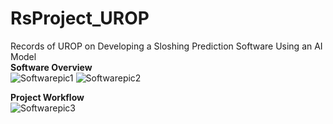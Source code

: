 # RsProject_UROP
Records of UROP on Developing a Sloshing Prediction Software Using an AI Model <br/>
**Software Overview** <br/>
![Softwarepic1](https://github.com/growingpenguin/RsProject_UROP/assets/110277903/f8df56dd-9d0f-4dac-9033-3856318dd85b)
![Softwarepic2](https://github.com/growingpenguin/RsProject_UROP/assets/110277903/e21fafb9-054e-43fa-b212-2b0765f03316) <br/>

**Project Workflow** <br/>
![Softwarepic3](https://github.com/growingpenguin/RsProject_UROP/assets/110277903/bc09d335-9e6c-44f4-9eea-ddbad6cc19ee) <br/>
